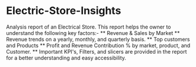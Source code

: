 # Electric-Store-Insights
Analysis report of an Electrical Store.
This report helps the owner to understand the following key factors:-
** Revenue & Sales by Market
** Revenue trends on a yearly, monthly, and quarterly basis.
** Top customers and Products
** Profit and Revenue Contribution % by market, product, and Customer.
** Important KPI's, Filters, and slicers are provided in the report for a better understanding and easy accessibility.

